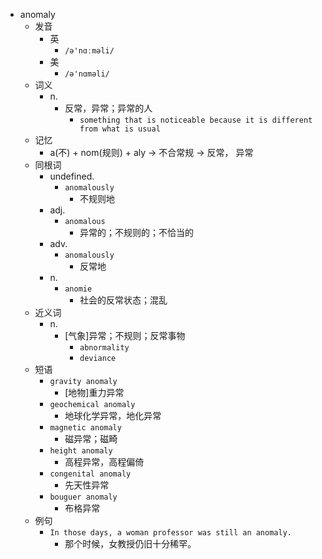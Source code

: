 - anomaly
  - 发音
    - 英
      - `/ə'nɑːməli/`
    - 美
      - `/ə'nɑməli/`
  - 词义
    - n.
      - 反常，异常；异常的人
        - `something that is noticeable because it is different from what is usual`
  - 记忆
    - a(不) + nom(规则) + aly → 不合常规 → 反常， 异常
  - 同根词
    - undefined.
      - `anomalously`
        - 不规则地
    - adj.
      - `anomalous`
        - 异常的；不规则的；不恰当的
    - adv.
      - `anomalously`
        - 反常地
    - n.
      - `anomie`
        - 社会的反常状态；混乱
  - 近义词
    - n.
      - [气象]异常；不规则；反常事物
        - `abnormality`
        - `deviance`
  - 短语
    - `gravity anomaly`
      - [地物]重力异常 
    - `geochemical anomaly`
      - 地球化学异常，地化异常 
    - `magnetic anomaly`
      - 磁异常；磁畸 
    - `height anomaly`
      - 高程异常，高程偏倚 
    - `congenital anomaly`
      - 先天性异常 
    - `bouguer anomaly`
      - 布格异常 
  - 例句
    - `In those days, a woman professor was still an anomaly.`
      - 那个时候，女教授仍旧十分稀罕。

